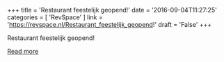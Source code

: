 +++
title = 'Restaurant feestelijk geopend!'
date = '2016-09-04T11:27:25'
categories = [ 
 'RevSpace' 
] 
link = 'https://revspace.nl/Restaurant_feestelijk_geopend!'
draft = 'False'
+++

<div class="mw-content-ltr mw-parser-output" dir="ltr" lang="en-GB"><p><a class="mw-selflink selflink">Restaurant feestelijk geopend!</a>
</p></div>

[Read more](https://revspace.nl/Restaurant_feestelijk_geopend!)